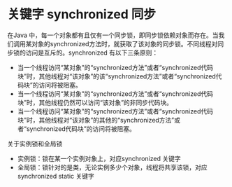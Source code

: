# 关键字 synchronized 同步

在Java 中，每一个对象都有且仅有一个同步锁，即同步锁依赖对象而存在。当我们调用某对象的synchronized方法时，就获取了该对象的同步锁。不同线程对同步锁的访问是互斥的。synchronized 有以下三条原则：
- 当一个线程访问“某对象”的“synchronized方法”或者“synchronized代码块”时，其他线程对“该对象”的该“synchronized方法”或者“synchronized代码块”的访问将被阻塞。
- 当一个线程访问“某对象”的“synchronized方法”或者“synchronized代码块”时，其他线程仍然可以访问“该对象”的非同步代码块。
- 当一个线程访问“某对象”的“synchronized方法”或者“synchronized代码块”时，其他线程对“该对象”的其他的“synchronized方法”或者“synchronized代码块”的访问将被阻塞。

关于实例锁和全局锁
- 实例锁：锁在某一个实例对象上，对应synchronized 关键字
- 全局锁：锁针对的是类，无论实例多少个对象，线程将共享该锁，对应synchronized static 关键字